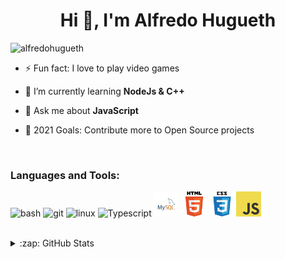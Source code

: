 <h1 align="center">Hi 👋, I'm Alfredo Hugueth</h1>

<p align="left"> <img src="https://komarev.com/ghpvc/?username=alfredohugueth" alt="alfredohugueth" /> </p>


- ⚡ Fun fact: I love to play video games

- 🌱 I’m currently learning **NodeJs & C++**

- 💬 Ask me about **JavaScript**

- 🥅 2021 Goals: Contribute more to Open Source projects



<br />

### Languages and Tools:

<p align="left"><img src="https://www.vectorlogo.zone/logos/gnu_bash/gnu_bash-icon.svg" alt="bash" width="40" height="40"/> <img src="https://www.vectorlogo.zone/logos/git-scm/git-scm-icon.svg" alt="git" width="40" height="40"/> <img src="https://devicons.github.io/devicon/devicon.git/icons/linux/linux-original.svg" alt="linux" width="40" height="40"/> <img src="https://www.google.com/url?sa=i&url=https%3A%2F%2Fes.wikipedia.org%2Fwiki%2FTypeScript&psig=AOvVaw1Eo8go0dM257KQuUX01mFb&ust=1620072429503000&source=images&cd=vfe&ved=0CAIQjRxqFwoTCPj79bLmq_ACFQAAAAAdAAAAABAD" alt="Typescript" width="40" height="40"/> <img alt="MySQL" width="40" height="40" src="https://raw.githubusercontent.com/github/explore/80688e429a7d4ef2fca1e82350fe8e3517d3494d/topics/mysql/mysql.png" /> <img alt="HTML5" width="40" height="40" src="https://raw.githubusercontent.com/github/explore/80688e429a7d4ef2fca1e82350fe8e3517d3494d/topics/html/html.png" /> <img alt="CSS3" width="40" height="40" src="https://raw.githubusercontent.com/github/explore/80688e429a7d4ef2fca1e82350fe8e3517d3494d/topics/css/css.png" /> <img alt="JavaScript" width="40" height="40" src="https://raw.githubusercontent.com/github/explore/80688e429a7d4ef2fca1e82350fe8e3517d3494d/topics/javascript/javascript.png" /> </p>

<br />

<details>
  <summary>:zap: GitHub Stats</summary>

  <img align="left" alt="alfredohugueth's GitHub Stats" src="https://github-readme-stats.vercel.app/api?username=alfredohugueth&show_icons=true&hide_border=true" />

  <img src="https://jf-gh-stats.vercel.app/api/top-langs/?username=alfredohugueth&layout=compact&hide=java&title_color=3867D6&icon_color=3867D6" alt="GitHub Top Languages" align="top"/>

</details>

